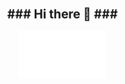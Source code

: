 

<div id="header" align="center">
  <h1> ### Hi there 👋 ### </h1>
  <img src="https://github.com/dotrovi/dotrovi/blob/main/HelloWorld.gif" width="200">
</div>


<!--
**dotrovi/dotrovi** is a ✨ _special_ ✨ repository because its `README.md` (this file) appears on your GitHub profile.

Here are some ideas to get you started:

- 🔭 I’m currently working on ...
- 🌱 I’m currently learning ...
- 👯 I’m looking to collaborate on ...
- 🤔 I’m looking for help with ...
- 💬 Ask me about ...
- 📫 How to reach me: ...
- 😄 Pronouns: ...
- ⚡ Fun fact: ...
-->


